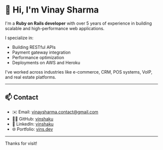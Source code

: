 # 👋 Hi, I'm Vinay Sharma

I'm a **Ruby on Rails developer** with over 5 years of experience in building scalable and high-performance web applications.

I specialize in:
- Building RESTful APIs
- Payment gateway integration
- Performance optimization
- Deployments on AWS and Heroku

I've worked across industries like e-commerce, CRM, POS systems, VoIP, and real estate platforms.

---

## 📫 Contact

- ✉️ Email: [vinaysharma.contact@gmail.com](mailto:vinaysharma.contact@gmail.com)  
- 🧑‍💻 GitHub: [vinshaku](https://github.com/vinshaku)  
- 💼 LinkedIn: [vinshaku](https://linkedin.com/in/vinshaku)  
- 🌐 Portfolio: [vins.dev](https://vins.dev)

---

Thanks for visit!
